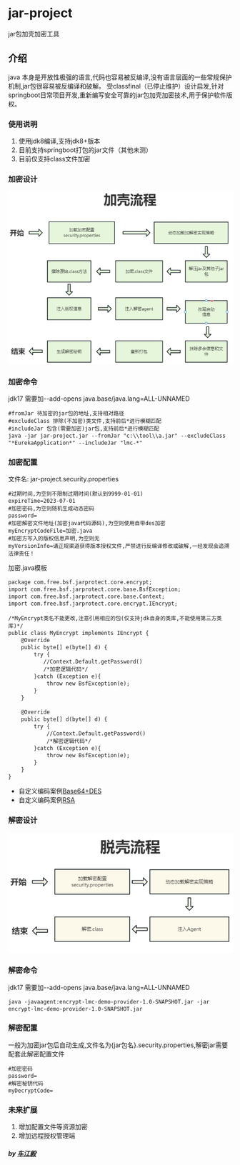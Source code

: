 # jar-project
jar包加壳加密工具

## 介绍
java 本身是开放性极强的语言,代码也容易被反编译,没有语言层面的一些常规保护机制,jar包很容易被反编译和破解。
受classfinal（已停止维护）设计启发,针对springboot日常项目开发,重新编写安全可靠的jar包加壳加密技术,用于保护软件版权。

### 使用说明
1. 使用jdk8编译,支持jdk8+版本
2. 目前支持springboot打包的jar文件（其他未测）
3. 目前仅支持class文件加密

### 加密设计
![加密](/doc/encode.jpg)
### 加密命令
jdk17 需要加--add-opens java.base/java.lang=ALL-UNNAMED
``` 
#fromJar 待加密的jar包的地址,支持相对路径
#excludeClass 排除(不加密)类文件,支持前后*进行模糊匹配
#includeJar 包含(需要加密)jar包,支持前后*进行模糊匹配
java -jar jar-project.jar --fromJar "c:\\tool\\a.jar" --excludeClass "*EurekaApplication*" --includeJar "lmc-*"
``` 
### 加密配置
文件名: jar-project.security.properties
``` 
#过期时间,为空则不限制过期时间(默认到9999-01-01)
expireTime=2023-07-01
#加密密码,为空则随机生成动态密码
password=
#加密解密文件地址(加密java代码源码),为空则使用自带des加密
myEncryptCodeFile=加密.java
#加密方写入的版权信息声明,为空则无
myVersionInfo=请正规渠道获得版本授权文件,严禁进行反编译修改或破解,一经发现会追溯法律责任！
```
加密.java模板
```
package com.free.bsf.jarprotect.core.encrypt;
import com.free.bsf.jarprotect.core.base.BsfException;
import com.free.bsf.jarprotect.core.base.Context;
import com.free.bsf.jarprotect.core.encrypt.IEncrypt;

/*MyEncrypt类名不能更改,注意引用相应的包(仅支持jdk自身的类库,不能使用第三方类库)*/
public class MyEncrypt implements IEncrypt {
    @Override
    public byte[] e(byte[] d) {
        try {
           //Context.Default.getPassword()
           /*加密逻辑代码*/
        }catch (Exception e){
            throw new BsfException(e);
        }
    }

    @Override
    public byte[] d(byte[] d) {
        try {
            //Context.Default.getPassword()
            /*解密逻辑代码*/
        }catch (Exception e){
            throw new BsfException(e);
        }
    }
}
```
* 自定义编码案例[Base64+DES](/doc/base64_DES.md)
* 自定义编码案例[RSA](/doc/RSA.md)

### 解密设计
![解密](/doc/decode.jpg)

### 解密命令
jdk17 需要加--add-opens java.base/java.lang=ALL-UNNAMED
``` 
java -javaagent:encrypt-lmc-demo-provider-1.0-SNAPSHOT.jar -jar encrypt-lmc-demo-provider-1.0-SNAPSHOT.jar
``` 

### 解密配置
一般为加密jar包后自动生成,文件名为{jar包名}.security.properties,解密jar需要配套此解密配置文件
```
#加密密码
password=
#解密秘钥代码
myDecryptCode=
```

### 未来扩展
1. 增加配置文件等资源加密
2. 增加远程授权管理端

##### by [车江毅](https://gitee.com/chejiangyi)
